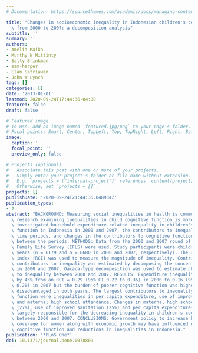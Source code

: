 ```yaml
---
# Documentation: https://sourcethemes.com/academic/docs/managing-content/

title: "Changes in socioeconomic inequality in Indonesian children's cognitive function\
  \ from 2000 to 2007: a decomposition analysis"
subtitle: ''
summary: ''
authors:
- Amelia Maika
- Murthy N Mittinty
- Sally Brinkman
- sam-harper
- Elan Satriawan
- John W Lynch
tags: []
categories: []
date: '2013-01-01'
lastmod: 2020-09-24T17:44:36-04:00
featured: false
draft: false

# Featured image
# To use, add an image named `featured.jpg/png` to your page's folder.
# Focal points: Smart, Center, TopLeft, Top, TopRight, Left, Right, BottomLeft, Bottom, BottomRight.
image:
  caption: ''
  focal_point: ''
  preview_only: false

# Projects (optional).
#   Associate this post with one or more of your projects.
#   Simply enter your project's folder or file name without extension.
#   E.g. `projects = ["internal-project"]` references `content/project/deep-learning/index.md`.
#   Otherwise, set `projects = []`.
projects: []
publishDate: '2020-09-24T21:44:36.048934Z'
publication_types:
- 2
abstract: "BACKGROUND: Measuring social inequalities in health is common; however,\
  \ research examining inequalities in child cognitive function is more limited. We\
  \ investigated household expenditure-related inequality in children's cognitive\
  \ function in Indonesia in 2000 and 2007, the contributors to inequality in both\
  \ time periods, and changes in the contributors to cognitive function inequalities\
  \ between the periods. METHODS: Data from the 2000 and 2007 round of the Indonesian\
  \ Family Life Survey (IFLS) were used. Study participants were children aged 7-14\
  \ years (n = 6179 and n = 6680 in 2000 and 2007, respectively). The relative concentration\
  \ index (RCI) was used to measure the magnitude of inequality. Contribution of various\
  \ contributors to inequality was estimated by decomposing the concentration index\
  \ in 2000 and 2007. Oaxaca-type decomposition was used to estimate changes in contributors\
  \ to inequality between 2000 and 2007. RESULTS: Expenditure inequality decreased\
  \ by 45% from an RCI = 0.29 (95% CI 0.22 to 0.36) in 2000 to 0.16 (95% CI 0.13 to\
  \ 0.20) in 2007 but the burden of poorer cognitive function was higher among the\
  \ disadvantaged in both years. The largest contributors to inequality in child cognitive\
  \ function were inequalities in per capita expenditure, use of improved sanitation\
  \ and maternal high school attendance. Changes in maternal high school participation\
  \ (27%), use of improved sanitation (25%) and per capita expenditures (18%) were\
  \ largely responsible for the decreasing inequality in children's cognitive function\
  \ between 2000 and 2007. CONCLUSIONS: Government policy to increase basic education\
  \ coverage for women along with economic growth may have influenced gains in children's\
  \ cognitive function and reductions in inequalities in Indonesia."
publication: '*PLoS One*'
doi: 10.1371/journal.pone.0078809
---
```

